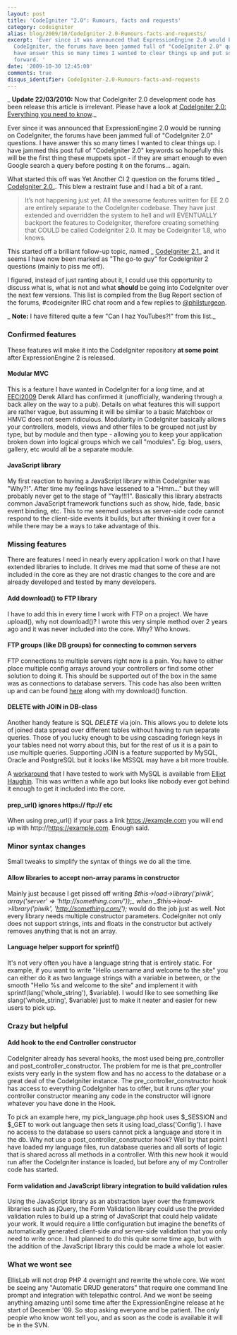 ```yaml
---
layout: post
title: 'CodeIgniter "2.0": Rumours, facts and requests'
category: codeigniter
alias: blog/2009/10/CodeIgniter-2.0-Rumours-facts-and-requests/
excerpt: 'Ever since it was announced that ExpressionEngine 2.0 would be running on
  CodeIgniter, the forums have been jammed full of "CodeIgniter 2.0" questions. I
  have answer this so many times I wanted to clear things up and put some useful suggestions
  forward. '
date: '2009-10-30 12:45:00'
comments: true
disqus_identifier: CodeIgniter-2.0-Rumours-facts-and-requests
---
```


_ **Update 22/03/2010:** Now that CodeIgniter 2.0 development code has been release this article is irrelevant. Please have a look at [CodeIgniter 2.0: Everything you need to know](/blog/2010/03/codeigniter-2)._

Ever since it was announced that ExpressionEngine 2.0 would be running on CodeIgniter, the forums have been jammed full of "CodeIgniter 2.0" questions. I have answer this so many times I wanted to clear things up. I have jammed this post full of "CodeIgniter 2.0" keywords so hopefully this will be the first thing these muppets spot - if they are smart enough to even Google search a query before posting it on the forums... again.

What started this off was Yet Another CI 2 question on the forums titled _ [CodeIgniter 2.0](http://codeigniter.com/forums/viewthread/133529/)_. This blew a restraint fuse and I had a bit of a rant.

> It’s not happening just yet. All the awesome features written for EE 2.0 are entirely separate to the CodeIgniter codebase. They have just extended and overridden the system to hell and will EVENTUALLY backport the features to CodeIgniter, therefore creating something that COULD be called CodeIgniter 2.0. It may be CodeIgniter 1.8, who knows.

This started off a brilliant follow-up topic, named _ [CodeIgniter 2.1](http://codeigniter.com/forums/viewthread/133546/)_ and it seems I have now been marked as "The go-to guy" for CodeIgniter 2 questions (mainly to piss me off).

I figured, instead of just ranting about it, I could use this opportunity to discuss what is, what is not and what **should** be going into CodeIgniter over the next few versions. This list is compiled from the Bug Report section of the forums, #codeigniter IRC chat room and a few replies to [@philsturgeon](http://twitter.com/philsturgeon).

_ **Note:** I have filtered quite a few "Can I haz YouTubes?!" from this list._

### Confirmed features

These features will make it into the CodeIgniter repository **at some point** after ExpressionEngine 2 is released.

#### Modular MVC

This is a feature I have wanted in CodeIgniter for a _long_ time, and at [EECI2009](http://eeci2009.com/) Derek Allard has confirmed it (unofficially, wandering through a back alley on the way to a pub). Details on what features this will support are rather vague, but assuming it will be similar to a basic Matchbox or HMVC does not seem ridiculous. Modularity in CodeIgniter basically allows your controllers, models, views and other files to be grouped not just by type, but by module and then type - allowing you to keep your application broken down into logical groups which we call "modules". Eg: blog, users, gallery, etc would all be a separate module.

#### JavaScript library

My first reaction to having a JavaScript library within CodeIgniter was "Why?!". After time my feelings have lessened to a "Hmm..." but they will probably never get to the stage of "Yay!!!1". Basically this library abstracts common JavaScript framework functions such as show, hide, fade, basic event binding, etc. This to me seemed useless as server-side code cannot respond to the client-side events it builds, but after thinking it over for a while there may be a ways to take advantage of this.

### Missing features

There are features I need in nearly every application I work on that I have extended libraries to include. It drives me mad that some of these are not included in the core as they are not drastic changes to the core and are already developed and tested by many developers.

#### Add download() to FTP library

I have to add this in every time I work with FTP on a project. We have upload(), why not download()? I wrote this very simple method over 2 years ago and it was never included into the core. Why? Who knows.

#### FTP groups (like DB groups) for connecting to common servers

FTP connections to multiple servers right now is a pain. You have to either place multiple config arrays around your controllers or find some other solution to doing it. This should be supported out of the box in the same was as connections to database servers. This code has also been written up and can be found [here](http://codeigniter.com/forums/viewthread/57498/) along with my download() function.

#### DELETE with JOIN in DB-class

Another handy feature is SQL _DELETE_ via join. This allows you to delete lots of joined data spread over different tables without having to run separate queries. Those of you lucky enough to be using cascading foriegn keys in your tables need not worry about this, but for the rest of us it is a pain to use multiple queries. Supporting JOIN is a feature supported by MySQL, Oracle and PostgreSQL but it looks like MSSQL may have a bit more trouble.

A [workaround](http://codeigniter.com/forums/viewreply/366063/) that I have tested to work with MySQL is available from [Elliot Haughin](http://www.haughin.com/). This was written a while ago but looks like nobody ever got behind it enough to get it included into the core.

#### prep\_url() ignores https:// ftp:// etc

When using prep\_url() if your pass a link https://example.com you will end up with http://https://example.com. Enough said.

### Minor syntax changes

Small tweaks to simplify the syntax of things we do all the time.

#### Allow libraries to accept non-array params in constructor

Mainly just because I get pissed off writing _$this->load->library('piwik', array('server' => 'http://something.com/'));_ when _$this->load->library('piwik', 'http://something.com/');_ would do the job just as well. Not every library needs multiple constructor parameters. CodeIgniter not only does not support strings, ints and floats in the constructor but actively removes anything that is not an array.

#### Language helper support for sprintf()

It's not very often you have a language string that is entirely static. For example, if you want to write "Hello username and welcome to the site" you can either do it as two language strings with a variable in between, or the smooth "Hello %s and welcome to the site" and implement it with sprintf(lang('whole\_string'), $variable). I would like to see something like slang('whole\_string', $variable) just to make it neater and easier for new users to pick up.

### Crazy but helpful

#### Add hook to the end Controller constructor

CodeIgniter already has several hooks, the most used being pre\_controller and post\_controller\_constructor. The problem for me is that pre\_controller exists very early in the system flow and has no access to the database or a great deal of the CodeIgniter instance. The pre\_controller\_constructor hook has access to everything CodeIgniter has to offer, but it runs _after_ your controller constructor meaning any code in the constructor will ignore whatever you have done in the Hook.

To pick an example here, my pick\_language.php hook uses $\_SESSION and $\_GET to work out language then sets it using load\_class('Config'). I have no access to the database so users cannot pick a language and store it in the db. Why not use a post\_controller\_constructor hook? Well by that point I have loaded my language files, run database queries and all sorts of logic that is shared across all methods in a controller. With this new hook it would run after the CodeIgniter instance is loaded, but before any of my Controller code has started.

#### Form validation and JavaScript library integration to build validation rules

Using the JavaScript library as an abstraction layer over the framework libraries such as jQuery, the Form Validation library could use the provided validation rules to build up a string of JavaScript that could help validate your work. It would require a little configuration but imagine the benefits of automatically generated client-side _and_ server-side validation that you only need to write once. I had planned to do this quite some time ago, but with the addition of the JavaScript library this could be made a whole lot easier.

### What we wont see

EllisLab will not drop PHP 4 overnight and rewrite the whole core. We wont be seeing any "Automatic DRUD generators" that require one command line prompt and integration with telepathic control. And we wont be seeing anything amazing until some time after the ExpressionEngine release at he start of December '09. So stop asking everyone and be patient. The only people who know wont tell you, and as soon as the code is available it will be in the SVN.
